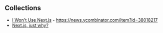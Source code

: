 
## Collections

- [I Won't Use Next.js](https://www.epicweb.dev/why-i-wont-use-nextjs) - https://news.ycombinator.com/item?id=38018217
- [Next.js, just why?](https://pilcrowonpaper.com/blog/nextjs-why/)

